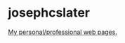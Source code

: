 # josephcslater

[My personal/professional web pages.](https://josephcslater.github.io/josephcslater/) 

